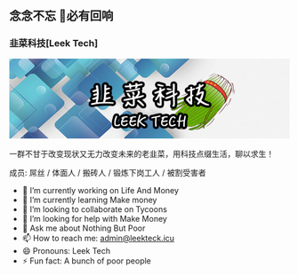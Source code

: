## 念念不忘 👋必有回响
### 韭菜科技[Leek Tech]
![韭菜科技](https://github.com/Leek-Tech/.github/blob/main/banner.jpg?raw=true)

一群不甘于改变现状又无力改变未来的老韭菜，用科技点缀生活，聊以求生！

成员: 屌丝 / 体面人 / 搬砖人 / 锻炼下岗工人 / 被割受害者

- 🔭 I’m currently working on Life And Money 
- 🌱 I’m currently learning Make money 
- 👯 I’m looking to collaborate on Tycoons 
- 🤔 I’m looking for help with Make Money 
- 💬 Ask me about Nothing But Poor 
- 📫 How to reach me: admin@leekteck.icu 
- 😄 Pronouns: Leek Tech 
- ⚡ Fun fact: A bunch of poor people 




